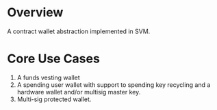 # Overview
A contract wallet abstraction implemented in SVM. 

# Core Use Cases
1. A funds vesting wallet
2. A spending user wallet with support to spending key recycling and a hardware wallet and/or multisig master key.
3. Multi-sig protected wallet.
